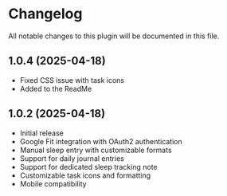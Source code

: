 # Changelog
All notable changes to this plugin will be documented in this file.

## 1.0.4 (2025-04-18)

- Fixed CSS issue with task icons
- Added to the ReadMe

## 1.0.2 (2025-04-18)
- Initial release
- Google Fit integration with OAuth2 authentication
- Manual sleep entry with customizable formats
- Support for daily journal entries
- Support for dedicated sleep tracking note
- Customizable task icons and formatting
- Mobile compatibility